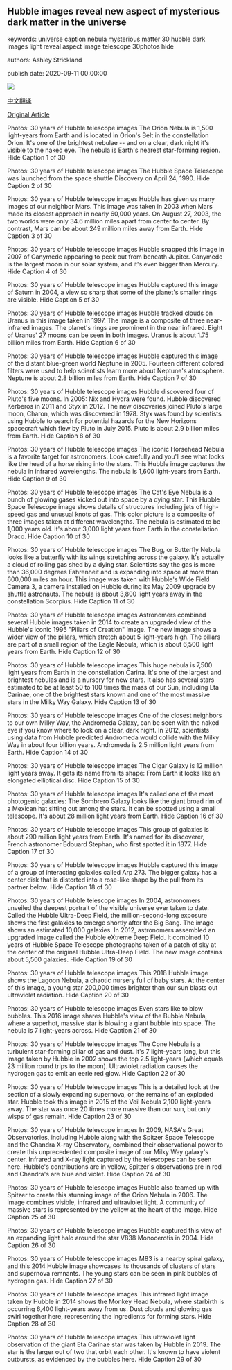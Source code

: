 ## Hubble images reveal new aspect of mysterious dark matter in the universe

keywords: universe caption nebula mysterious matter 30 hubble dark images light reveal aspect image telescope 30photos hide

authors: Ashley Strickland

publish date: 2020-09-11 00:00:00

![](https://cdn.cnn.com/cnnnext/dam/assets/200911110628-hubble-dark-matter-galaxies-super-tease.jpg)

[中文翻译](Hubble%20images%20reveal%20new%20aspect%20of%20mysterious%20dark%20matter%20in%20the%20universe_zh.md)

[Original Article](https://edition.cnn.com/2020/09/11/world/dark-matter-theories-hubble-scn-trnd/index.html)

Photos: 30 years of Hubble telescope images The Orion Nebula is 1,500 light-years from Earth and is located in Orion's Belt in the constellation Orion. It's one of the brightest nebulae -- and on a clear, dark night it's visible to the naked eye. The nebula is Earth's nearest star-forming region. Hide Caption 1 of 30

Photos: 30 years of Hubble telescope images The Hubble Space Telescope was launched from the space shuttle Discovery on April 24, 1990. Hide Caption 2 of 30

Photos: 30 years of Hubble telescope images Hubble has given us many images of our neighbor Mars. This image was taken in 2003 when Mars made its closest approach in nearly 60,000 years. On August 27, 2003, the two worlds were only 34.6 million miles apart from center to center. By contrast, Mars can be about 249 million miles away from Earth. Hide Caption 3 of 30

Photos: 30 years of Hubble telescope images Hubble snapped this image in 2007 of Ganymede appearing to peek out from beneath Jupiter. Ganymede is the largest moon in our solar system, and it's even bigger than Mercury. Hide Caption 4 of 30

Photos: 30 years of Hubble telescope images Hubble captured this image of Saturn in 2004, a view so sharp that some of the planet's smaller rings are visible. Hide Caption 5 of 30

Photos: 30 years of Hubble telescope images Hubble tracked clouds on Uranus in this image taken in 1997. The image is a composite of three near-infrared images. The planet's rings are prominent in the near infrared. Eight of Uranus' 27 moons can be seen in both images. Uranus is about 1.75 billion miles from Earth. Hide Caption 6 of 30

Photos: 30 years of Hubble telescope images Hubble captured this image of the distant blue-green world Neptune in 2005. Fourteen different colored filters were used to help scientists learn more about Neptune's atmosphere. Neptune is about 2.8 billion miles from Earth. Hide Caption 7 of 30

Photos: 30 years of Hubble telescope images Hubble discovered four of Pluto's five moons. In 2005: Nix and Hydra were found. Hubble discovered Kerberos in 2011 and Styx in 2012. The new discoveries joined Pluto's large moon, Charon, which was discovered in 1978. Styx was found by scientists using Hubble to search for potential hazards for the New Horizons spacecraft which flew by Pluto in July 2015. Pluto is about 2.9 billion miles from Earth. Hide Caption 8 of 30

Photos: 30 years of Hubble telescope images The iconic Horsehead Nebula is a favorite target for astronomers. Look carefully and you'll see what looks like the head of a horse rising into the stars. This Hubble image captures the nebula in infrared wavelengths. The nebula is 1,600 light-years from Earth. Hide Caption 9 of 30

Photos: 30 years of Hubble telescope images The Cat's Eye Nebula is a bunch of glowing gases kicked out into space by a dying star. This Hubble Space Telescope image shows details of structures including jets of high-speed gas and unusual knots of gas. This color picture is a composite of three images taken at different wavelengths. The nebula is estimated to be 1,000 years old. It's about 3,000 light years from Earth in the constellation Draco. Hide Caption 10 of 30

Photos: 30 years of Hubble telescope images The Bug, or Butterfly Nebula looks like a butterfly with its wings stretching across the galaxy. It's actually a cloud of roiling gas shed by a dying star. Scientists say the gas is more than 36,000 degrees Fahrenheit and is expanding into space at more than 600,000 miles an hour. This image was taken with Hubble's Wide Field Camera 3, a camera installed on Hubble during its May 2009 upgrade by shuttle astronauts. The nebula is about 3,800 light years away in the constellation Scorpius. Hide Caption 11 of 30

Photos: 30 years of Hubble telescope images Astronomers combined several Hubble images taken in 2014 to create an upgraded view of the Hubble's iconic 1995 "Pillars of Creation" image. The new image shows a wider view of the pillars, which stretch about 5 light-years high. The pillars are part of a small region of the Eagle Nebula, which is about 6,500 light years from Earth. Hide Caption 12 of 30

Photos: 30 years of Hubble telescope images This huge nebula is 7,500 light years from Earth in the constellation Carina. It's one of the largest and brightest nebulas and is a nursery for new stars. It also has several stars estimated to be at least 50 to 100 times the mass of our Sun, including Eta Carinae, one of the brightest stars known and one of the most massive stars in the Milky Way Galaxy. Hide Caption 13 of 30

Photos: 30 years of Hubble telescope images One of the closest neighbors to our own Milky Way, the Andromeda Galaxy, can be seen with the naked eye if you know where to look on a clear, dark night. In 2012, scientists using data from Hubble predicted Andromeda would collide with the Milky Way in about four billion years. Andromeda is 2.5 million light years from Earth. Hide Caption 14 of 30

Photos: 30 years of Hubble telescope images The Cigar Galaxy is 12 million light years away. It gets its name from its shape: From Earth it looks like an elongated elliptical disc. Hide Caption 15 of 30

Photos: 30 years of Hubble telescope images It's called one of the most photogenic galaxies: The Sombrero Galaxy looks like the giant broad rim of a Mexican hat sitting out among the stars. It can be spotted using a small telescope. It's about 28 million light years from Earth. Hide Caption 16 of 30

Photos: 30 years of Hubble telescope images This group of galaxies is about 290 million light years from Earth. It's named for its discoverer, French astronomer Edouard Stephan, who first spotted it in 1877. Hide Caption 17 of 30

Photos: 30 years of Hubble telescope images Hubble captured this image of a group of interacting galaxies called Arp 273. The bigger galaxy has a center disk that is distorted into a rose-like shape by the pull from its partner below. Hide Caption 18 of 30

Photos: 30 years of Hubble telescope images In 2004, astronomers unveiled the deepest portrait of the visible universe ever taken to date. Called the Hubble Ultra-Deep Field, the million-second-long exposure shows the first galaxies to emerge shortly after the Big Bang. The image shows an estimated 10,000 galaxies. In 2012, astronomers assembled an upgraded image called the Hubble eXtreme Deep Field. It combined 10 years of Hubble Space Telescope photographs taken of a patch of sky at the center of the original Hubble Ultra-Deep Field. The new image contains about 5,500 galaxies. Hide Caption 19 of 30

Photos: 30 years of Hubble telescope images This 2018 Hubble image shows the Lagoon Nebula, a chaotic nursery full of baby stars. At the center of this image, a young star 200,000 times brighter than our sun blasts out ultraviolet radiation. Hide Caption 20 of 30

Photos: 30 years of Hubble telescope images Even stars like to blow bubbles. This 2016 image shares Hubble's view of the Bubble Nebula, where a superhot, massive star is blowing a giant bubble into space. The nebula is 7 light-years across. Hide Caption 21 of 30

Photos: 30 years of Hubble telescope images The Cone Nebula is a turbulent star-forming pillar of gas and dust. It's 7 light-years long, but this image taken by Hubble in 2002 shows the top 2.5 light-years (which equals 23 million round trips to the moon). Ultraviolet radiation causes the hydrogen gas to emit an eerie red glow. Hide Caption 22 of 30

Photos: 30 years of Hubble telescope images This is a detailed look at the section of a slowly expanding supernova, or the remains of an exploded star. Hubble took this image in 2015 of the Veil Nebula 2,100 light-years away. The star was once 20 times more massive than our sun, but only wisps of gas remain. Hide Caption 23 of 30

Photos: 30 years of Hubble telescope images In 2009, NASA's Great Observatories, including Hubble along with the Spitzer Space Telescope and the Chandra X-ray Observatory, combined their observational power to create this unprecedented composite image of our Milky Way galaxy's center. Infrared and X-ray light captured by the telescopes can be seen here. Hubble's contributions are in yellow, Spitzer's observations are in red and Chandra's are blue and violet. Hide Caption 24 of 30

Photos: 30 years of Hubble telescope images Hubble also teamed up with Spitzer to create this stunning image of the Orion Nebula in 2006. The image combines visible, infrared and ultraviolet light. A community of massive stars is represented by the yellow at the heart of the image. Hide Caption 25 of 30

Photos: 30 years of Hubble telescope images Hubble captured this view of an expanding light halo around the star V838 Monocerotis in 2004. Hide Caption 26 of 30

Photos: 30 years of Hubble telescope images M83 is a nearby spiral galaxy, and this 2014 Hubble image showcases its thousands of clusters of stars and supernova remnants. The young stars can be seen in pink bubbles of hydrogen gas. Hide Caption 27 of 30

Photos: 30 years of Hubble telescope images This infrared light image taken by Hubble in 2014 shows the Monkey Head Nebula, where starbirth is occurring 6,400 light-years away from us. Dust clouds and glowing gas swirl together here, representing the ingredients for forming stars. Hide Caption 28 of 30

Photos: 30 years of Hubble telescope images This ultraviolet light observation of the giant Eta Carinae star was taken by Hubble in 2019. The star is the larger out of two that orbit each other. It's known to have violent outbursts, as evidenced by the bubbles here. Hide Caption 29 of 30